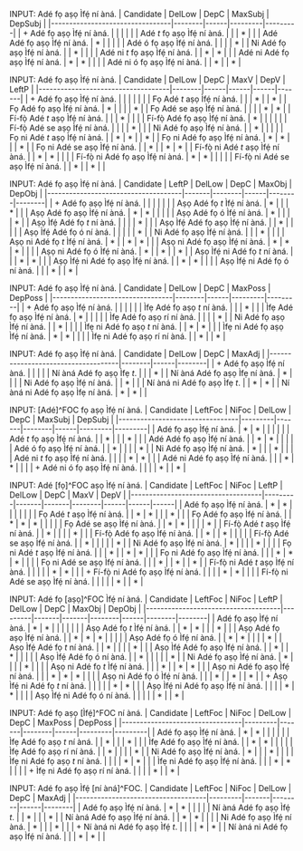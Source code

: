INPUT: Adé fọ aṣọ Ìfẹ́ ní àná.
| Candidate                       | DelLow | DepC | MaxSubj | DepSubj |
|---------------------------------|--------|------|---------|---------|
| + Adé fọ aṣọ Ìfẹ́ ní àná.        |        |      |         |         |
|   Adé _t_ fọ aṣọ Ìfẹ́ ní àná.    |        |      | *       |         |
|   Adé Adé fọ aṣọ Ìfẹ́ ní àná.    | *      |      |         |         |
|   Adé ó fọ aṣọ Ìfẹ́ ní àná.      |        |      |         | *       |
|   Ni Adé fọ aṣọ Ìfẹ́ ní àná.     |        | *    |         |         |
|   Adé ni _t_ fọ aṣọ Ìfẹ́ ní àná. |        | *    | *       |         |
|   Adé ni Adé fọ aṣọ Ìfẹ́ ní àná. | *      | *    |         |         |
|   Adé ni ó fọ aṣọ Ìfẹ́ ní àná.   |        | *    |         | *       |

INPUT: Adé fọ aṣọ Ìfẹ́ ní àná.
| Candidate                          | DelLow | DepC | MaxV | DepV | LeftP |
|------------------------------------|--------|------|------|------|-------|
| + Adé fọ aṣọ Ìfẹ́ ní àná.           |        |      |      |      |       |
|   Fọ Adé _t_ aṣọ Ìfẹ́ ní àná.       |        |      | *    |      | *     |
|   Fọ Adé fọ aṣọ Ìfẹ́ ní àná.        | *      |      |      |      | *     |
|   Fọ Adé se aṣọ Ìfẹ́ ní àná.        |        |      |      | *    | *     |
|   Fí-fọ̀ Adé _t_ aṣọ Ìfẹ́ ní àná.    |        |      | *    |      |       |
|   Fí-fọ̀ Adé fọ aṣọ Ìfẹ́ ní àná.     | *      |      |      |      |       |
|   Fí-fọ̀ Adé se aṣọ Ìfẹ́ ní àná.     |        |      |      | *    |       |
|   Ni Adé fọ aṣọ Ìfẹ́ ní àná.        |        | *    |      |      |       |
|   Fọ ni Adé _t_ aṣọ Ìfẹ́ ní àná.    |        | *    | *    |      | *     |
|   Fọ ni Adé fọ aṣọ Ìfẹ́ ní àná.     | *      | *    |      |      | *     |
|   Fọ ni Adé se aṣọ Ìfẹ́ ní àná.     |        | *    |      | *    | *     |
|   Fí-fọ̀ ni Adé _t_ aṣọ Ìfẹ́ ní àná. |        | *    | *    |      |       |
|   Fí-fọ̀ ni Adé fọ aṣọ Ìfẹ́ ní àná.  | *      | *    |      |      |       |
|   Fí-fọ̀ ni Adé se aṣọ Ìfẹ́ ní àná.  |        | *    |      | *    |       |

INPUT: Adé fọ aṣọ Ìfẹ́ ní àná.
|   Candidate                         | LeftP | DelLow | DepC | MaxObj | DepObj |
|-------------------------------------|-------|--------|------|--------|--------|
| + Adé fọ aṣọ Ìfẹ́ ní àná.            |       |        |      |        |        |
|   Aṣọ Adé fọ _t_ Ìfẹ́ ní àná.        | *     |        |      | *      |        |
|   Aṣọ Adé fọ aṣọ Ìfẹ́ ní àná.        | *     | *      |      |        |        |
|   Aṣọ Adé fọ ó Ìfẹ́ ní àná.          | *     |        |      |        | *      |
|   Aṣọ Ìfẹ́ Adé fọ _t_ ní àná.        |       |        |      | *      |        |
|   Aṣọ Ìfẹ́ Adé fọ aṣọ Ìfẹ́ ní àná.    |       | *      |      |        |        |
|   Aṣọ Ìfẹ́ Adé fọ ó ní àná.          |       |        |      |        | *      |
|   Ni Adé fọ aṣọ Ìfẹ́ ní àná.         |       |        | *    |        |        |
|   Aṣọ ni Adé fọ _t_ Ìfẹ́ ní àná.     | *     |        | *    | *      |        |
|   Aṣọ ni Adé fọ aṣọ Ìfẹ́ ní àná.     | *     | *      | *    |        |        |
|   Aṣọ ni Adé fọ ó Ìfẹ́ ní àná.       | *     |        | *    |        | *      |
|   Aṣọ Ìfẹ́ ni Adé fọ _t_ ní àná.     |       |        | *    | *      |        |
|   Aṣọ Ìfẹ́ ni Adé fọ aṣọ Ìfẹ́ ní àná. |       | *      | *    |        |        |
|   Aṣọ Ìfẹ́ ni Adé fọ ó ní àná.       |       |        | *    |        | *      |

INPUT: Adé fọ aṣọ Ìfẹ́ ní àná.
|   Candidate                     | DelLow | DepC | MaxPoss | DepPoss |
|---------------------------------|--------|------|---------|---------|
| + Adé fọ aṣọ Ìfẹ́ ní àná.        |        |      |         |         |
|   Ìfẹ Adé fọ aṣọ _t_ ní àná.    |        |      | *       |         |
|   Ìfẹ Adé fọ aṣọ Ìfẹ́ ní àná.    | *      |      |         |         |
|   Ìfẹ Adé fọ aṣọ rí ní àná.     |        |      |         | *       |
|   Ni Adé fọ aṣọ Ìfẹ́ ní àná.     |        | *    |         |         |
|   Ìfẹ ni Adé fọ aṣọ _t_ ní àná. |        | *    | *       |         |
|   Ìfẹ ni Adé fọ aṣọ Ìfẹ́ ní àná. | *      | *    |         |         |
|   Ìfẹ ni Adé fọ aṣọ rí ní àná.  |        | *    |         | *       |

INPUT: Adé fọ aṣọ Ìfẹ́ ní àná.
|   Candidate                        | DelLow | DepC | MaxAdj |
|------------------------------------|--------|------|--------|
| + Adé fọ aṣọ Ìfẹ́ ní àná.           |        |      |        |
|   Ní àná Adé fọ aṣọ Ìfẹ _t_.       |        |      | *      |
|   Ní àná Adé fọ aṣọ Ìfẹ ní àná.    | *      |      |        |
|   Ni Adé fọ aṣọ Ìfẹ́ ní àná.        |        | *    |        |
|   Ní àná ni Adé fọ aṣọ Ìfẹ _t_.    |        | *    | *      |
|   Ní àná ni Adé fọ aṣọ Ìfẹ ní àná. | *      | *    |        |

INPUT: [Adé]^FOC fọ aṣọ Ìfẹ́ ní àná.
|   Candidate                     | LeftFoc | NiFoc | DelLow | DepC | MaxSubj | DepSubj |
|---------------------------------|---------|-------|--------|------|---------|---------|
|   Adé fọ aṣọ Ìfẹ́ ní àná.        | *       | *     |        |      |         |         |
|   Adé _t_ fọ aṣọ Ìfẹ́ ní àná.    |         | *     |        |      | *       |         |
|   Adé Adé fọ aṣọ Ìfẹ́ ní àná.    |         | *     | *      |      |         |         |
|   Adé ó fọ aṣọ Ìfẹ́ ní àná.      |         | *     |        |      |         | *       |
|   Ni Adé fọ aṣọ Ìfẹ́ ní àná.     | *       |       |        | *    |         |         |
|   Adé ni _t_ fọ aṣọ Ìfẹ́ ní àná. |         |       |        | *    | *       |         |
|   Adé ni Adé fọ aṣọ Ìfẹ́ ní àná. |         |       | *      | *    |         |         |
| + Adé ni ó fọ aṣọ Ìfẹ́ ní àná.   |         |       |        | *    |         | *       |

INPUT: Adé [fọ]^FOC aṣọ Ìfẹ́ ní àná.
|   Candidate                        | LeftFoc | NiFoc | LeftP | DelLow | DepC | MaxV | DepV |
|------------------------------------|---------|-------|-------|--------|------|------|------|
|   Adé fọ aṣọ Ìfẹ́ ní àná.           | *       | *     |       |        |      |      |      |
|   Fọ Adé _t_ aṣọ Ìfẹ́ ní àná.       |         | *     | *     |        |      | *    |      |
|   Fọ Adé fọ aṣọ Ìfẹ́ ní àná.        |         | *     | *     | *      |      |      |      |
|   Fọ Adé se aṣọ Ìfẹ́ ní àná.        |         | *     | *     |        |      |      | *    |
|   Fí-fọ̀ Adé _t_ aṣọ Ìfẹ́ ní àná.    |         | *     |       |        |      | *    |      |
|   Fí-fọ̀ Adé fọ aṣọ Ìfẹ́ ní àná.     |         | *     |       | *      |      |      |      |
|   Fí-fọ̀ Adé se aṣọ Ìfẹ́ ní àná.     |         | *     |       |        |      |      | *    |
|   Ni Adé fọ aṣọ Ìfẹ́ ní àná.        | *       |       |       |        | *    |      |      |
|   Fọ ni Adé _t_ aṣọ Ìfẹ́ ní àná.    |         |       | *     |        | *    | *    |      |
|   Fọ ni Adé fọ aṣọ Ìfẹ́ ní àná.     |         |       | *     | *      | *    |      |      |
|   Fọ ni Adé se aṣọ Ìfẹ́ ní àná.     |         |       | *     |        | *    |      | *    |
|   Fí-fọ̀ ni Adé _t_ aṣọ Ìfẹ́ ní àná. |         |       |       |        | *    | *    |      |
| + Fí-fọ̀ ni Adé fọ aṣọ Ìfẹ́ ní àná.  |         |       |       | *      | *    |      |      |
|   Fí-fọ̀ ni Adé se aṣọ Ìfẹ́ ní àná.  |         |       |       |        | *    |      | *    |

INPUT: Adé fọ [aṣọ]^FOC Ìfẹ́ ní àná.
|   Candidate                         | LeftFoc | NiFoc | LeftP | DelLow | DepC | MaxObj | DepObj |
|-------------------------------------|---------|-------|-------|--------|------|--------|--------|
|   Adé fọ aṣọ Ìfẹ́ ní àná.            | *       | *     |       |        |      |        |        |
|   Aṣọ Adé fọ _t_ Ìfẹ́ ní àná.        |         | *     | *     |        |      | *      |        |
|   Aṣọ Adé fọ aṣọ Ìfẹ́ ní àná.        |         | *     | *     | *      |      |        |        |
|   Aṣọ Adé fọ ó Ìfẹ́ ní àná.          |         | *     | *     |        |      |        | *      |
|   Aṣọ Ìfẹ́ Adé fọ _t_ ní àná.        |         | *     |       |        |      | *      |        |
|   Aṣọ Ìfẹ́ Adé fọ aṣọ Ìfẹ́ ní àná.    |         | *     |       | *      |      |        |        |
|   Aṣọ Ìfẹ́ Adé fọ ó ní àná.          |         | *     |       |        |      |        | *      |
|   Ni Adé fọ aṣọ Ìfẹ́ ní àná.         | *       |       |       |        | *    |        |        |
|   Aṣọ ni Adé fọ _t_ Ìfẹ́ ní àná.     |         |       | *     |        | *    | *      |        |
|   Aṣọ ni Adé fọ aṣọ Ìfẹ́ ní àná.     |         |       | *     | *      | *    |        |        |
|   Aṣọ ni Adé fọ ó Ìfẹ́ ní àná.       |         |       | *     |        | *    |        | *      |
| + Aṣọ Ìfẹ́ ni Adé fọ _t_ ní àná.     |         |       |       |        | *    | *      |        |
|   Aṣọ Ìfẹ́ ni Adé fọ aṣọ Ìfẹ́ ní àná. |         |       |       | *      | *    |        |        |
|   Aṣọ Ìfẹ́ ni Adé fọ ó ní àná.       |         |       |       |        | *    |        | *      |

INPUT: Adé fọ aṣọ [Ìfẹ́]^FOC ní àná.
|   Candidate                     | LeftFoc | NiFoc | DelLow | DepC | MaxPoss | DepPoss |
|---------------------------------|---------|-------|--------|------|---------|---------|
|   Adé fọ aṣọ Ìfẹ́ ní àná.        | *       | *     |        |      |         |         |
|   Ìfẹ Adé fọ aṣọ _t_ ní àná.    |         | *     |        |      | *       |         |
|   Ìfẹ Adé fọ aṣọ Ìfẹ́ ní àná.    |         | *     | *      |      |         |         |
|   Ìfẹ Adé fọ aṣọ rí ní àná.     |         | *     |        |      |         | *       |
|   Ni Adé fọ aṣọ Ìfẹ́ ní àná.     | *       |       |        | *    |         |         |
|   Ìfẹ ni Adé fọ aṣọ _t_ ní àná. |         |       |        | *    | *       |         |
|   Ìfẹ ni Adé fọ aṣọ Ìfẹ́ ní àná. |         |       | *      | *    |         |         |
| + Ìfẹ ni Adé fọ aṣọ rí ní àná.  |         |       |        | *    |         | *       |

INPUT: Adé fọ aṣọ Ìfẹ́ [ní àná]^FOC.
|   Candidate                        | LeftFoc | NiFoc | DelLow | DepC | MaxAdj |
|------------------------------------|---------|-------|--------|------|--------|
|   Adé fọ aṣọ Ìfẹ́ ní àná.           | *       | *     |        |      |        |
|   Ní àná Adé fọ aṣọ Ìfẹ́ _t_.       |         | *     |        |      | *      |
|   Ní àná Adé fọ aṣọ Ìfẹ́ ní àná.    |         | *     | *      |      |        |
|   Ni Adé fọ aṣọ Ìfẹ́ ní àná.        | *       |       |        | *    |        |
| + Ní àná ni Adé fọ aṣọ Ìfẹ́ _t_.    |         |       |        | *    | *      |
|   Ní àná ni Adé fọ aṣọ Ìfẹ́ ní àná. |         |       | *      | *    |        |